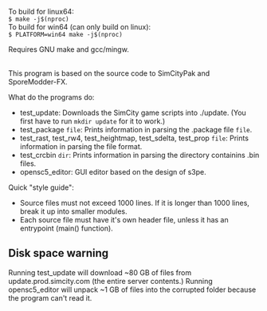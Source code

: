 
To build for linux64: <br>
`$ make -j$(nproc)` <br>
To build for win64 (can only build on linux): <br>
`$ PLATFORM=win64 make -j$(nproc)` <br>

Requires GNU make and gcc/mingw. <br>

<br>This program is based on the source code to SimCityPak and SporeModder-FX.<br>

What do the programs do:
- test_update: Downloads the SimCity game scripts into ./update. (You first have to run `mkdir update` for it to work.)
- test_package `file`: Prints information in parsing the .package file `file`.
- test_rast, test_rw4, test_heightmap, test_sdelta, test_prop `file`: Prints information in parsing the file format.
- test_crcbin `dir`: Prints information in parsing the directory containins .bin files.
- opensc5_editor: GUI editor based on the design of s3pe.

Quick "style guide":
- Source files must not exceed 1000 lines. If it is longer than 1000 lines, break it up into smaller modules.
- Each source file must have it's own header file, unless it has an entrypoint (main() function).

## Disk space warning ##
Running test_update will download ~80 GB of files from update.prod.simcity.com (the entire server contents.)
Running opensc5_editor will unpack ~1 GB of files into the corrupted folder because the program can't read it.
